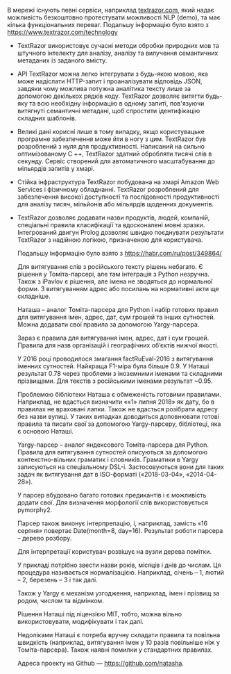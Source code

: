    В мережі існують певні сервіси, наприклад [textrazor.com](https://www.textrazor.com), який надає можливість безкоштовно протестувати можливості NLP (demo), та має кілька функціональних переваг. Подальшу інформацію було взято з <https://www.textrazor.com/technology>

* TextRazor використовує сучасні методи обробки природних мов та штучного інтелекту для аналізу, аналізу та вилучення семантичних метаданих із заданого вмісту.

* API TextRazor можна легко інтегрувати з будь-якою мовою, яка може надіслати HTTP-запит і проаналізувати відповідь JSON, завдяки чому можлива потужна аналітика тексту лише за допомогою декількох рядків коду. TextRazor дозволяє витягти будь-яку та всю необхідну інформацію в одному запиті, пов'язуючи витягнуті семантичні метадані, щоб спростити ідентифікацію складних шаблонів.

* Великі дані корисні лише в тому випадку, якщо користувацьке програмне забезпечення може йти в ногу з цим. TextRazor був розроблений з нуля для продуктивності. Написаний на сильно оптимізованому C ++, TextRazor здатний обробляти тисячі слів в секунду. Сервіс створений для автоматичного масштабування до мільярдів запитів у хмарі. 

* Стійка інфраструктура TextRazor побудована на хмарі Amazon Web Services і фізичному обладнанні. TextRazor розроблений для забезпечення високої доступності та послідовності продуктивності для аналізу тисяч, мільйонів або мільярдів щоденних документів.

* TextRazor дозволяє додавати назви продуктів, людей, компаній, спеціальні правила класифікації та вдосконалені мовні зразки. Інтегрований двигун Prolog дозволяє швидко поєднувати результати TextRazor з надійною логікою, призначеною для користувача. 

   Подальшу інформацію було взято з <https://habr.com/ru/post/349864/>

   Для витягування слів з російського тексту рішень небагато. Є рішення у Томіта-парсері, але там інтеграція з Python незручна. Також з iPavlov є рішення, але імена не зводяться до нормальної форми. З витягуванням адрес або посилань на нормативні акти ще складніше.

   Наташа – аналог Томіта-парсера для Python і набір готових правил для витягування імен, адрес, дат, сум грошей та інших сутностей. Можна додавати свої правила за допомогою Yargy-парсера.

   Зараз є правила для витягування імен, адрес, дат і сум грошей.  Правила для назв організацій і географічних об’єктів нижчої якості. 

   У 2016 році проводилося змагання factRuEval-2016 з витягування іменних сутностей. Найкраща F1-міра була більше 0.9. У Наташі результат 0.78 через проблеми з іноземними іменами та складними прізвищами. Для текстів з російськими іменами результат ~0.95.

   Проблемою бібліотеки Наташа є обмеженість готовими правилами. Наприклад, не вдасться визначити ««1» липня 2018» як дату, бо в правилах не враховані лапки. Також не вдасться розібрати адресу без назви вулиці.
У таких випадках доводиться доповнювати готові правила та писати свої за допомогою Yargy-парсеру, бібліотеці, яка є основою Наташі.

   Yargy-парсер – аналог яндексового Томіта-парсера для Python. Правила для витягування сутностей описуються за допомогою контекстно-вільних граматик і словників.
Граматики в Yargy записуються на спеціальному DSL-і. Застосовуються вони для таких задач як витягування дат в ISO-форматі («2018-03-04», «2014-04-28»).

   У парсер вбудовано багато готових предикантів і є можливість додати свої. Для визначення морфології слів використовується pymorphy2.

   Парсер також виконує інтерпрепацію, і, наприклад, замість «16 серпня» повертає Date(month=8, day=16). Результат роботи парсера – дерево розбору.
 
   Для інтерпретації користувач розвішує на вузли дерева помітки.
 
   У прикладі потрібно звести назви років, місяців і днів до числам. Ця процедура називається нормалізацією.
Наприклад, січень – 1, лютий – 2, березень – 3 і так далі.

   Також у Yargy є механізм узгодження, наприклад, імен і прізвищ за родом, числом та відмінком.

   Рішення Наташі під ліцензією MIT, тобто, можна вільно використовувати, модифікувати і так далі.

   Недоліками Наташі є потреба вручну складати правила та повільна швидкість (наприклад, витягування імен у 10 разів повільніше ніж у Томіта-парсера). Також наявні помилки у стандартних правилах.

   Адреса проекту на Github — <https://github.com/natasha>.
